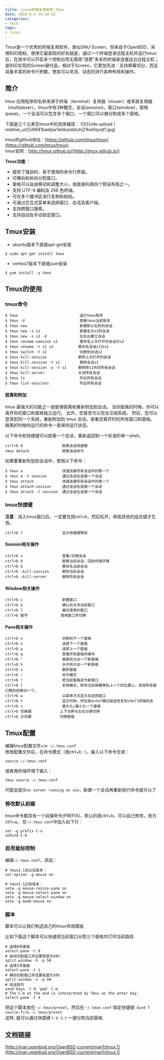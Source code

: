 ```yaml
---
title: Linux终端复用软件-Tmux
date: 2018-6-4 19:39:55
categories:
- tech
tags:
- linux
---
```

Tmux是一个优秀的终端复用软件，类似GNU Screen，但来自于OpenBSD，采用BSD授权。使用它最直观的好处就是，通过一个终端登录远程主机并运行tmux后，在其中可以开启多个控制台而无需再“浪费”多余的终端来连接这台远程主机；是BSD实现的Screen替代品，相对于Screen，它更加先进：支持屏幕切分，而且具备丰富的命令行参数，使其可以灵活、动态的进行各种布局和操作。

<!-- more -->

## 简介

tmux 应用程序的名称来源于终端（terminal）复用器（muxer）或多路复用器（multiplexer）。tmux中有3种概念，会话(session)，窗口(window)，窗格(pane)。一个会话可以包含多个窗口，一个窗口可以被分割成多个窗格。

下面是三个元素在tmux中的具体展现：
![]({{site.upload | relative_url}}/6941baebjw1et4uosbtuhj21kw0qvqf1.jpg)

tmux的github地址：[https://github.com/tmux/tmux](https://github.com/tmux/tmux)  
tmux官网：[http://tmux.github.io/](http://tmux.github.io/)

**Tmux功能** ：
-  提供了强劲的、易于使用的命令行界面。
-  可横向和纵向分割窗口。
-  窗格可以自由移动和调整大小，或直接利用四个预设布局之一。
-  支持 UTF-8 编码及 256 色终端。
-  可在多个缓冲区进行复制和粘贴。
-  可通过交互式菜单来选择窗口、会话及客户端。
-  支持跨窗口搜索。
-  支持自动及手动锁定窗口。

## Tmux安装

+ ubuntu版本下直接apt-get安装
```
$ sudo apt-get install tmux
```
+ centos7版本下直接yum安装
```
$ yum install -y tmux
```

## Tmux的使用

### tmux命令
```
$ tmux                            运行tmux程序
$ tmux -V                         查看tmux当前版本
$ tmux new                        新建默认名称的会话
$ tmux new -s s1                  新建名为s1的会话
$ tmux new -s s1 -d               在后台建立会话 
$ tmux rename-seesion s2          重命名上次打开的会话为s2
$ tmux rename -t s1 s2　        　重命名会话s1为s2
$ tmux switch -t s2               切换到会话s2
$ tmux kill-session　           　删除上次打开的会话
$ tmux kill-session -t s1         删除会话s1
$ tmux kill-session -a -t s1　  　删除除s1外的所有会话
$ tmux kill-server　　            关闭所有会话
$ tmux ls                         列出所有会话
$ tmux list-sessions              列出所有会话
```

#### 脱离和附加

tmux 最强大的功能之一是能够脱离和重新附加到会话。 当你脱离的时候，你可以离开你的窗口和窗格独立运行。 此外，您甚至可以完全注销系统。 然后，您可以登录到同一个系统，重新附加到 tmux 会话，查看您离开时的所有窗口和窗格。 脱离的时候你运行的命令一直保持运行状态。

以下命令和快捷键可以脱离一个会话，重新返回到一个标准的单一shell。
```
ctrl+b d                  脱离会话快捷键
tmux detach               脱离会话命令
```

如果要重新附加到会话中，使用以下命令：
```
$ tmux a                  快速连接所有会话中的第一个
$ tmux a -t session       通过会话名连接一个会话
$ tmux attach             快速连接所有会话中的第一个
$ tmux attach-session     通过会话名连接一个会话
$ tmux attach -t session  通过会话名连接一个会话
```

### tmux快捷键

**注意**：进入tmux窗口后，一定要先按ctrl+b，然后松开，再按其他的组合键才生效。

```
ctrl+b ?                  显示快捷键帮助
```

#### Session相关操作
```
ctrl+b s                  查看/切换会话
ctrl+b d                  脱离当前会话，回到终端环境
ctrl+b $                  重命名当前会话	
ctrl+b :kill-session      删除当前会话
ctrl+b :kill-server       删除所有会话
```

#### Window相关操作
```
ctrl+b c                  新建窗口
ctrl+b &                  确认后关闭当前窗口
ctrl+b l                  最后使用的窗口
ctrl+b 数字               使用窗口号切换
```

#### Pane相关操作
```
ctrl+b o                  切换到下一个窗格
ctrl+b n                  选择下一个窗格
ctrl+b p                  选择上一个窗格
ctrl+b q                  查看所有窗格的编号
ctrl+b "                  垂直拆分出一个新窗格
ctrl+b %                  水平拆分出一个新窗格
ctrl+b x                  删除窗格
ctrl+b :                  命令模式
ctrl+b !                  把当前窗格变为新窗口
ctrl+b [                  复制模式，即将当前屏幕移到上一个的位置上，其他所有窗口都向前移动一个。
ctrl+b w                  以菜单方式显示及选择窗口
ctrl+b t                  显示时钟。然后按enter键后就会恢复到shell终端状态
ctrl+b z                  最大化/最小化一个窗格
ctrl+b 空格键             上下分屏与左右分屏切换
ctrl+b 方向键             切换窗格
```

## Tmux配置
编辑tmux配置文件`vim ~/.tmux.conf `  
修改配置文件后，在命令模式（按ctrl+b : )，输入以下命令生效：
``` 
source ~/.tmux.conf
```
或者再终端环境下输入：
``` 
tmux source ~/.tmux.conf
```
可能会提示`no server running on xxx`，新建一个会话再重新执行命令就可以了

### 修改默认前缀
tmux命令都具有一个前缀命令(PREFIX)，默认的是ctrl+b，可以自己修改，改为ctrl+a。 
在`~/.tmux.conf`中加入如下行：
```
set -g prefix C-a 
unbind C-b 
```

### 启用鼠标控制
编辑`~/.tmux.conf`，添加：  
```
# tmux2.1及以后版本：
set-option -g mouse on

# tmux2.1之前版本：
setw -g mouse-resize-pane on
setw -g mouse-select-pane on
setw -g mouse-select-window on
setw -g mode-mouse on
```

### 脚本

脚本可以让我们构造自己的tmux布局模版

比如下面这个脚本可以快速把当前窗口分割三个窗格并打印当前路径
```
# 选择0号窗格
select-pane -t 0  
# 纵向切割窗口并设置宽度为50%
split-window -h -p 50
# 选择1号窗格
select-pane -t 1
# 横向切割窗口并设置高度为50%
split-window -v -p 50
# 发送指令
send-keys -t 0 'pwd' C-m
# The C-m at the end is interpreted by Tmux as the enter key.
select-pane -t 0
```
把这个脚本放在 `~/.tmux/preset`，然后在 `~/.tmux.conf` 绑定快捷键: `bind T source-file ~/.tmux/preset`  
这样, 就可以通过快捷键 `C-b S-t` 一键分割当前窗格.

## 文档链接
[http://man.openbsd.org/OpenBSD-current/man1/tmux.1](http://man.openbsd.org/OpenBSD-current/man1/tmux.1)  
